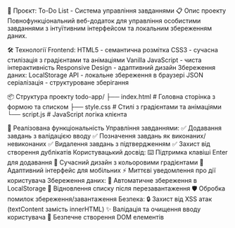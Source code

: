 🎯 Проєкт: To-Do List - Система управління завданнями
📋 Опис проекту
Повнофункціональний веб-додаток для управління особистими завданнями з інтуїтивним інтерфейсом та локальним збереженням даних.

🛠️ Технології
Frontend:
HTML5 - семантична розмітка
CSS3 - сучасна стилізація з градієнтами та анімаціями
Vanilla JavaScript - чиста інтерактивність
Responsive Design - адаптивний дизайн
Збереження даних:
LocalStorage API - локальне збереження в браузері
JSON серіалізація - структуроване зберігання

📦 Структура проекту
todo-app/
├── index.html          # Головна сторінка з формою та списком
├── style.css           # Стилі з градієнтами та анімаціями
└── script.js           # JavaScript логіка клієнта

🎯 Реалізована функціональність
Управління завданнями:
✅ Додавання завдань з валідацією вводу
✅ Позначення завдань як виконаних/невиконаних
✅ Видалення завдань з підтвердженням
✅ Захист від створення дублікатів
Користувацький досвід:
⌨️ Підтримка клавіші Enter для додавання
🎨 Сучасний дизайн з кольоровими градієнтами
📱 Адаптивний інтерфейс для мобільних
⚡ Миттєві уведомлення про дії користувача
Збереження даних:
💾 Автоматичне збереження в LocalStorage
🔄 Відновлення списку після перезавантаження
🛡️ Обробка помилок збереження/завантаження
Безпека:
🔒 Захист від XSS атак (textContent замість innerHTML)
✨ Валідація та очищення вводу користувача
📝 Безпечне створення DOM елементів

